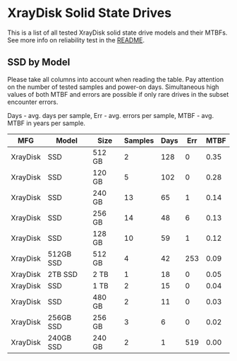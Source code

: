 XrayDisk Solid State Drives
===========================

This is a list of all tested XrayDisk solid state drive models and their MTBFs. See
more info on reliability test in the [README](https://github.com/linuxhw/SMART).

SSD by Model
------------

Please take all columns into account when reading the table. Pay attention on the
number of tested samples and power-on days. Simultaneous high values of both MTBF
and errors are possible if only rare drives in the subset encounter errors.

Days - avg. days per sample,
Err  - avg. errors per sample,
MTBF - avg. MTBF in years per sample.

| MFG       | Model              | Size   | Samples | Days  | Err   | MTBF |
|-----------|--------------------|--------|---------|-------|-------|------|
| XrayDisk  | SSD                | 512 GB | 2       | 128   | 0     | 0.35   |
| XrayDisk  | SSD                | 120 GB | 5       | 102   | 0     | 0.28   |
| XrayDisk  | SSD                | 240 GB | 13      | 65    | 1     | 0.14   |
| XrayDisk  | SSD                | 256 GB | 14      | 48    | 6     | 0.13   |
| XrayDisk  | SSD                | 128 GB | 10      | 59    | 1     | 0.12   |
| XrayDisk  | 512GB SSD          | 512 GB | 4       | 42    | 253   | 0.09   |
| XrayDisk  | 2TB SSD            | 2 TB   | 1       | 18    | 0     | 0.05   |
| XrayDisk  | SSD                | 1 TB   | 2       | 15    | 0     | 0.04   |
| XrayDisk  | SSD                | 480 GB | 2       | 11    | 0     | 0.03   |
| XrayDisk  | 256GB SSD          | 256 GB | 3       | 6     | 0     | 0.02   |
| XrayDisk  | 240GB SSD          | 240 GB | 2       | 1     | 519   | 0.00   |
